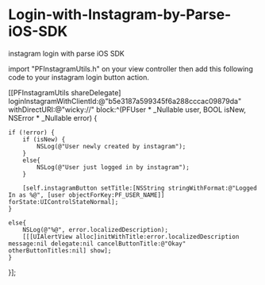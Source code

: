 # Login-with-Instagram-by-Parse-iOS-SDK
instagram login with parse iOS SDK

import "PFInstagramUtils.h" on your view controller then add this following code to your instagram login button action.



[[PFInstagramUtils shareDelegate] loginInstagramWithClientId:@"b5e3187a599345f6a288cccac09879da" withDirectURI:@"wicky://" block:^(PFUser * _Nullable user, BOOL isNew, NSError * _Nullable error) {

    if (!error) {
        if (isNew) {
            NSLog(@"User newly created by instagram");
        }
        else{
            NSLog(@"User just logged in by instagram");
        }

        [self.instagramButton setTitle:[NSString stringWithFormat:@"Logged In as %@", [user objectForKey:PF_USER_NAME]] forState:UIControlStateNormal];
    }

    else{
        NSLog(@"%@", error.localizedDescription);
        [[[UIAlertView alloc]initWithTitle:error.localizedDescription message:nil delegate:nil cancelButtonTitle:@"Okay" otherButtonTitles:nil] show];
    }
}];
